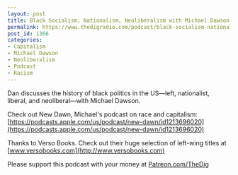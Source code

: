 ```yaml
---
layout: post
title: Black Socialism, Nationalism, Neoliberalism with Michael Dawson
permalink: https://www.thedigradio.com/podcast/black-socialism-nationalism-neoliberalism-with-michael-dawson/index.html
post_id: 1366
categories: 
- Capitalism
- Michael Dawson
- Neoliberalism
- Podcast
- Racism
---
```


Dan discusses the history of black politics in the US—left, nationalist, liberal, and neoliberal—with Michael Dawson.

Check out New Dawn, Michael's podcast on race and capitalism: 
[https://podcasts.apple.com/us/podcast/new-dawn/id1213696020](https://podcasts.apple.com/us/podcast/new-dawn/id1213696020)

Thanks to Verso Books. Check out their huge selection of left-wing titles at 
[www.versobooks.com](http://www.versobooks.com)

Please support this podcast with your money at 
[Patreon.com/TheDig](http://Patreon.com/TheDig)